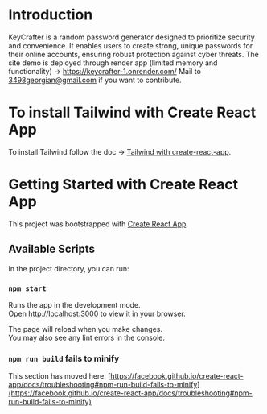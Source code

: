 # Introduction
KeyCrafter is a random password generator designed to prioritize security and convenience. It enables users to create strong, unique passwords for their online accounts, ensuring robust protection against cyber threats.
The site demo is deployed through render app (limited memory and functionality) -> https://keycrafter-1.onrender.com/
Mail to 3498georgian@gmail.com if you want to contribute.

# To install Tailwind with Create React App
To install Tailwind follow the doc -> [Tailwind with create-react-app](https://tailwindcss.com/docs/guides/create-react-app).

# Getting Started with Create React App
This project was bootstrapped with [Create React App](https://github.com/facebook/create-react-app).

## Available Scripts

In the project directory, you can run:

### `npm start`

Runs the app in the development mode.\
Open [http://localhost:3000](http://localhost:3000) to view it in your browser.

The page will reload when you make changes.\
You may also see any lint errors in the console.

### `npm run build` fails to minify

This section has moved here: [https://facebook.github.io/create-react-app/docs/troubleshooting#npm-run-build-fails-to-minify](https://facebook.github.io/create-react-app/docs/troubleshooting#npm-run-build-fails-to-minify)

